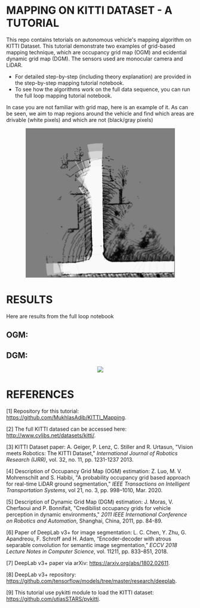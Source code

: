 # MAPPING ON KITTI DATASET - A TUTORIAL

This repo contains tetorials on autonomous vehicle's mapping algorithm on KITTI Dataset. This tutorial demonstrate two examples of grid-based mapping technique, which are occupancy grid map (OGM) and ecidential dynamic grid map (DGM). The sensors used are monocular camera and LiDAR.
- For detailed step-by-step (including theory explanation) are provided in the step-by-step mapping tutorial notebook.
- To see how the algorithms work on the full data sequence, you can run the full loop mapping tutorial notebook.

In case you are not familiar with grid map, here is an example of it. As can be seen, we aim to map regions around the vehicle and find which areas are drivable (white pixels) and which are not (black/gray pixels)

<center><img src="https://github.com/MukhlasAdib/KITTI_Mapping/blob/main/figures/2_0_3443.png?raw=true" width=400px></center>

# RESULTS

Here are results from the full loop notebook

## OGM:



## DGM:

<center><img src="https://github.com/MukhlasAdib/KITTI_Mapping/blob/main/figures/results_dgm.gif?raw=true" width=800px></center>

# REFERENCES

[1] Repository for this tutorial: https://github.com/MukhlasAdib/KITTI_Mapping.

[2] The full KITTI datased can be accessed here: http://www.cvlibs.net/datasets/kitti/.

[3] KITTI Dataset paper: A. Geiger, P. Lenz, C. Stiller and R. Urtasun, "Vision meets Robotics: The KITTI Dataset," *International Journal of Robotics Research (IJRR)*, vol. 32, no. 11, pp. 1231-1237 2013.

[4] Description of Occupancy Grid Map (OGM) estimation: Z. Luo, M. V. Mohrenschilt and S. Habibi, "A probability occupancy grid based approach for real-time LiDAR ground segmentation," *IEEE Transactions on Intelligent Transportation Systems*, vol 21, no. 3, pp. 998–1010, Mar. 2020.

[5] Description of Dynamic Grid Map (DGM) estimation: J. Moras, V. Cherfaoui and P. Bonnifait, "Credibilist occupancy grids for vehicle perception in dynamic environments," *2011 IEEE International Conference on Robotics and Automation*, Shanghai, China, 2011, pp. 84-89.

[6] Paper of DeepLab v3+ for image segmentation: L. C. Chen, Y. Zhu, G. Apandreou, F. Schroff and H. Adam, “Encoder-decoder with atrous separable convolution for semantic image segmentation,” *ECCV 2018 Lecture Notes in Computer Science*, vol. 11211, pp. 833–851, 2018.

[7] DeepLab v3+ paper via arXiv: https://arxiv.org/abs/1802.02611.

[8] DeepLab v3+ repository: https://github.com/tensorflow/models/tree/master/research/deeplab.

[9] This tutorial use pykitti module to load the KITTI dataset: https://github.com/utiasSTARS/pykitti.
